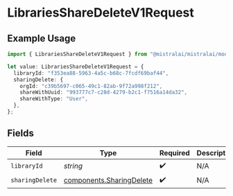 # LibrariesShareDeleteV1Request

## Example Usage

```typescript
import { LibrariesShareDeleteV1Request } from "@mistralai/mistralai/models/operations";

let value: LibrariesShareDeleteV1Request = {
  libraryId: "f353ea88-5963-4a5c-b68c-7fcdf69baf44",
  sharingDelete: {
    orgId: "c39b5697-c065-49c1-82ab-9f72a998f212",
    shareWithUuid: "993777c7-c28d-4279-b2c1-f7516a14da32",
    shareWithType: "User",
  },
};
```

## Fields

| Field                                                                | Type                                                                 | Required                                                             | Description                                                          |
| -------------------------------------------------------------------- | -------------------------------------------------------------------- | -------------------------------------------------------------------- | -------------------------------------------------------------------- |
| `libraryId`                                                          | *string*                                                             | :heavy_check_mark:                                                   | N/A                                                                  |
| `sharingDelete`                                                      | [components.SharingDelete](../../models/components/sharingdelete.md) | :heavy_check_mark:                                                   | N/A                                                                  |